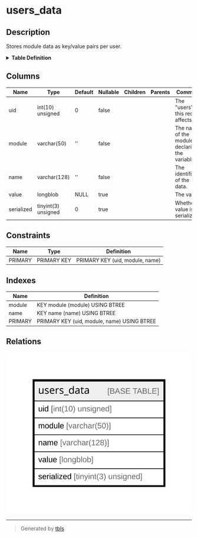 # users_data

## Description

Stores module data as key/value pairs per user.

<details>
<summary><strong>Table Definition</strong></summary>

```sql
CREATE TABLE `users_data` (
  `uid` int(10) unsigned NOT NULL DEFAULT 0 COMMENT 'The "users".uid this record affects.',
  `module` varchar(50) CHARACTER SET ascii COLLATE ascii_general_ci NOT NULL DEFAULT '' COMMENT 'The name of the module declaring the variable.',
  `name` varchar(128) CHARACTER SET ascii COLLATE ascii_general_ci NOT NULL DEFAULT '' COMMENT 'The identifier of the data.',
  `value` longblob DEFAULT NULL COMMENT 'The value.',
  `serialized` tinyint(3) unsigned DEFAULT 0 COMMENT 'Whether value is serialized.',
  PRIMARY KEY (`uid`,`module`,`name`),
  KEY `module` (`module`),
  KEY `name` (`name`)
) ENGINE=InnoDB DEFAULT CHARSET=utf8mb4 COLLATE=utf8mb4_general_ci COMMENT='Stores module data as key/value pairs per user.'
```

</details>

## Columns

| Name | Type | Default | Nullable | Children | Parents | Comment |
| ---- | ---- | ------- | -------- | -------- | ------- | ------- |
| uid | int(10) unsigned | 0 | false |  |  | The "users".uid this record affects. |
| module | varchar(50) | '' | false |  |  | The name of the module declaring the variable. |
| name | varchar(128) | '' | false |  |  | The identifier of the data. |
| value | longblob | NULL | true |  |  | The value. |
| serialized | tinyint(3) unsigned | 0 | true |  |  | Whether value is serialized. |

## Constraints

| Name | Type | Definition |
| ---- | ---- | ---------- |
| PRIMARY | PRIMARY KEY | PRIMARY KEY (uid, module, name) |

## Indexes

| Name | Definition |
| ---- | ---------- |
| module | KEY module (module) USING BTREE |
| name | KEY name (name) USING BTREE |
| PRIMARY | PRIMARY KEY (uid, module, name) USING BTREE |

## Relations

![er](users_data.svg)

---

> Generated by [tbls](https://github.com/k1LoW/tbls)
